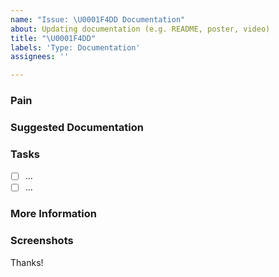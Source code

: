 ```yaml
---
name: "Issue: \U0001F4DD Documentation"
about: Updating documentation (e.g. README, poster, video)
title: "\U0001F4DD"
labels: 'Type: Documentation'
assignees: ''

---
```


<!-- These comments automatically delete -->
### Pain
<!-- Explain the pain you are experiencing -->

### Suggested Documentation
<!-- Short summary of the documentation that should be added -->

### Tasks
<!--Add GitHub tasks-->
- [ ] ...
- [ ] ...

### More Information
<!-- Add any other context here -->

### Screenshots
<!-- If applicable, add screenshots to help explain your problem. -->

Thanks!
